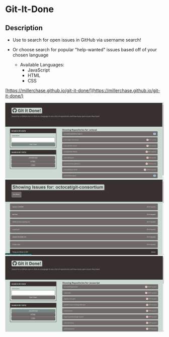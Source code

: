 # Git-It-Done

## Description

* Use to search for open issues in GitHub via username search!

* Or choose search for popular "help-wanted" issues based off of your chosen language
  * Available Languages:
    * JavaScript
    * HTML
    * CSS
    

[https://millerchase.github.io/git-it-done/](https://millerchase.github.io/git-it-done/)

![Searching via username](./assets/images/git-it-done-screenshot1.png)
![Clicking on repository w/ issues](./assets/images/git-it-done-screenshot2.png)
![Top featured repos based on language](./assets/images/git-it-done-screenshot3.png)